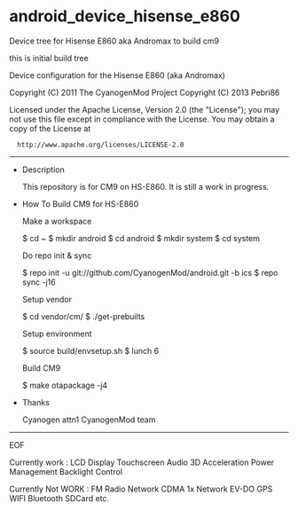android_device_hisense_e860
===========================

Device tree for Hisense E860 aka Andromax to build cm9

this is initial build tree

Device configuration for the Hisense E860 (aka Andromax)

Copyright (C) 2011 The CyanogenMod Project
Copyright (C) 2013 Pebri86

 Licensed under the Apache License, Version 2.0 (the "License");
 you may not use this file except in compliance with the License.
 You may obtain a copy of the License at

      http://www.apache.org/licenses/LICENSE-2.0

------------------------------------------------------------------


* Description

  This repository is for CM9 on HS-E860.
  It is still a work in progress.


* How To Build CM9 for HS-E860

  Make a workspace

  $ cd ~
  $ mkdir android
  $ cd android
  $ mkdir system
  $ cd system


  Do repo init & sync

  $ repo init -u git://github.com/CyanogenMod/android.git -b ics
  $ repo sync -j16

  Setup vendor

  $ cd vendor/cm/
  $ ./get-prebuilts

  Setup environment

  $ source build/envsetup.sh
  $ lunch 6


  Build CM9

  $ make otapackage -j4


* Thanks

  Cyanogen
  attn1
  CyanogenMod team

----
EOF

Currently work :
LCD Display
Touchscreen
Audio
3D Acceleration
Power Management
Backlight Control

Currently Not WORK :
FM Radio
Network CDMA 1x
Network EV-DO
GPS
WIFI
Bluetooth
SDCard
etc.

